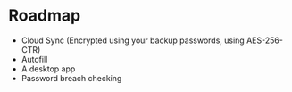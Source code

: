 # Roadmap

- Cloud Sync (Encrypted using your backup passwords, using AES-256-CTR)
- Autofill
- A desktop app
- Password breach checking
